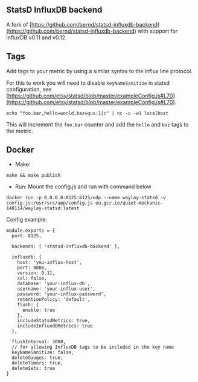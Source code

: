 StatsD InfluxDB backend
-----------------------

A fork of [https://github.com/bernd/statsd-influxdb-backend](https://github.com/bernd/statsd-influxdb-backend) with support for influxDB v0.11 and v0.12.

## Tags

Add tags to your metric by using a similar syntax to the influx line protocol.

For this to work you will need to disable `keyNameSanitize` in statsd configuration, see [https://github.com/etsy/statsd/blob/master/exampleConfig.js#L70](https://github.com/etsy/statsd/blob/master/exampleConfig.js#L70).

`echo "foo.bar,hello=world,baz=qux:1|c" | nc -u -w1 localhost`

This will increment the `foo.bar` counter and add the `hello` and `baz` tags to the metric.

## Docker

- Make:
```
make && make publish
```

- Run: 
Mount the config.js and run with command below

```
docker run -p 0.0.0.0:8125:8125/udp --name waylay-statsd -v config.js:/usr/src/app/config.js eu.gcr.io/quiet-mechanic-140114/waylay-statsd:latest
```

Config example: 
```
module.exports = {
  port: 8125,

  backends: [ 'statsd-influxdb-backend' ],

  influxdb: {
    host: 'you-influx-host',
    port: 8086,
    version: 0.11,
    ssl: false,
    database: 'your-influx-db',
    username: 'your-influx-user',
    password: 'your-influx-password',
    retentionPolicy: 'default',
    flush: {
      enable: true
    },
    includeStatsdMetrics: true,
    includeInfluxdbMetrics: true
  },

  flushInterval: 3000,
  // for allowing InfluxDB tags to be included in the key name
  keyNameSanitize: false,
  deleteGauges: true,
  deleteTimers: true,
  deleteSets: true
}
```
